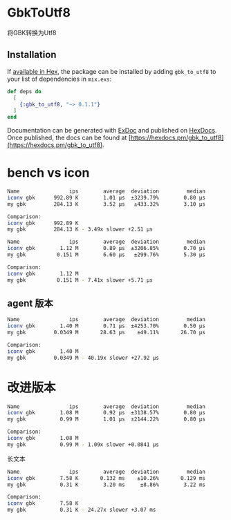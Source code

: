 # GbkToUtf8

将GBK转换为Utf8

## Installation

If [available in Hex](https://hex.pm/docs/publish), the package can be installed
by adding `gbk_to_utf8` to your list of dependencies in `mix.exs`:

```elixir
def deps do
  [
    {:gbk_to_utf8, "~> 0.1.1"}
  ]
end
```

Documentation can be generated with [ExDoc](https://github.com/elixir-lang/ex_doc)
and published on [HexDocs](https://hexdocs.pm). Once published, the docs can
be found at [https://hexdocs.pm/gbk_to_utf8](https://hexdocs.pm/gbk_to_utf8).

# bench vs icon

```bash
Name                ips        average  deviation         median         99th %
iconv gbk      992.89 K        1.01 μs  ±3239.79%        0.80 μs        1.40 μs
my gbk         284.13 K        3.52 μs   ±433.32%        3.10 μs        7.90 μs

Comparison:
iconv gbk      992.89 K
my gbk         284.13 K - 3.49x slower +2.51 μs
```

```bash
Name                ips        average  deviation         median         99th %
iconv gbk        1.12 M        0.89 μs  ±3206.85%        0.70 μs        1.10 μs
my gbk          0.151 M        6.60 μs   ±299.76%        5.30 μs       18.40 μs

Comparison:
iconv gbk        1.12 M
my gbk          0.151 M - 7.41x slower +5.71 μs
```

## agent 版本

```bash
Name                ips        average  deviation         median         99th %
iconv gbk        1.40 M        0.71 μs  ±4253.70%        0.50 μs        0.80 μs
my gbk         0.0349 M       28.63 μs    ±49.11%       26.70 μs       61.30 μs

Comparison:
iconv gbk        1.40 M
my gbk         0.0349 M - 40.19x slower +27.92 μs
```

# 改进版本

```bash
Name                ips        average  deviation         median         99th %
iconv gbk        1.08 M        0.92 μs  ±3138.57%        0.80 μs        1.20 μs
my gbk           0.99 M        1.01 μs  ±2144.22%        0.80 μs        1.30 μs

Comparison:
iconv gbk        1.08 M
my gbk           0.99 M - 1.09x slower +0.0841 μs
```

长文本

```bash
Name                ips        average  deviation         median         99th %
iconv gbk        7.58 K       0.132 ms    ±10.26%       0.129 ms       0.186 ms
my gbk           0.31 K        3.20 ms     ±8.86%        3.22 ms        3.93 ms

Comparison:
iconv gbk        7.58 K
my gbk           0.31 K - 24.27x slower +3.07 ms
```